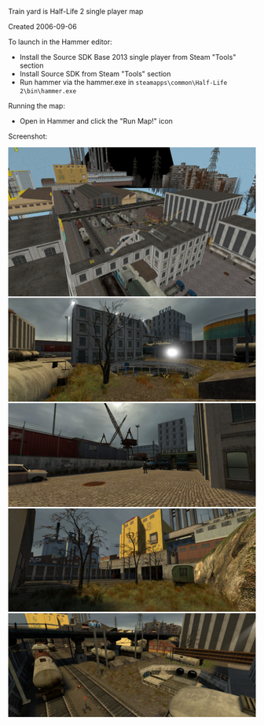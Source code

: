 Train yard is Half-Life 2 single player map

Created 2006-09-06

To launch in the Hammer editor:

- Install the Source SDK Base 2013 single player from Steam "Tools" section
- Install Source SDK from Steam "Tools" section
- Run hammer via the hammer.exe in `steamapps\common\Half-Life 2\bin\hammer.exe`

Running the map:

- Open in Hammer and click the "Run Map!" icon 

Screenshot:

![Screenshot](screenshot.PNG)
![Screenshot](screenshot-1.jpg)
![Screenshot](screenshot-2.jpg)
![Screenshot](screenshot-3.jpg)
![Screenshot](screenshot-4.jpg)
